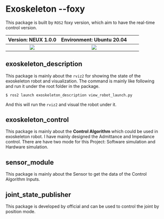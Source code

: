 # Exoskeleton --foxy

This package is built by `ROS2` foxy version, which aim to have the real-time control version.

|                     Version: NEUX 1.0.0                      |                  Environment: Ubuntu 20.04                   |      |      |
| :----------------------------------------------------------: | :----------------------------------------------------------: | ---- | ---- |
| ![](https://img.shields.io/github/v/release/MingshanHe/Graduate_Design?style=flat-square) | ![](https://img.shields.io/travis/MingshanHe/robotictool?style=flat-square) |      |      |



## exoskeleton_description

This package is mainly about the `rviz2` for showing the state of the exoskeleton robot and visualization. The command is mainly like following and run it under the root folder in the package.

```bash
$ ros2 launch exoskeleton_description view_robot_launch.py
```

And this will run the `rviz2` and visual the robot under it.
## exoskeleton_control

This package is mainly about the **Control Algorithm** which could be used in exoskeleton robot. I have mainly designed the Admittance and Impedance control. There are have two mode for this Project: Software simulation and Hardware simulation.

## sensor_module

This package is mainly about the Sensor to get the data of the Control Algorithm Inputs.

## joint_state_publisher

This package is developed by official and can be used to control the joint by position mode.